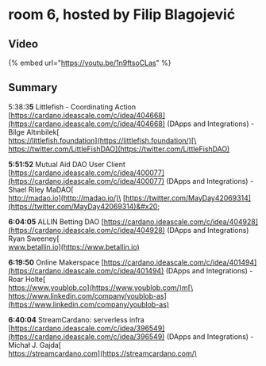 # room 6, hosted by Filip Blagojević

## Video

{% embed url="https://youtu.be/1n9ftsoCLas" %}

## Summary

5:38:3**5** Littlefish - Coordinating Action [https://cardano.ideascale.com/c/idea/404668](https://cardano.ideascale.com/c/idea/404668) (DApps and Integrations) - Bilge Altınbilek[\
https://littlefish.foundation](https://littlefish.foundation/)[\
https://twitter.com/LittleFishDAO](https://twitter.com/LittleFishDAO)

**5:51:52** Mutual Aid DAO User Client [https://cardano.ideascale.com/c/idea/400077](https://cardano.ideascale.com/c/idea/400077) (DApps and Integrations) - Shael Riley MaDAO[\
http://madao.io](http://madao.io/)\
[https://twitter.com/MayDay42069314](https://twitter.com/MayDay42069314)&#x20;

**6:04:05** ALLIN Betting DAO [https://cardano.ideascale.com/c/idea/404928](https://cardano.ideascale.com/c/idea/404928) (DApps and Integrations) Ryan Sweeney[\
www.betallin.io](https://www.betallin.io)

**6:19:50** Online Makerspace [https://cardano.ideascale.com/c/idea/401494](https://cardano.ideascale.com/c/idea/401494) (DApps and Integrations) - Roar Holte[\
https://www.youblob.co](https://www.youblob.com/)m[\
https://www.linkedin.com/company/youblob-as](https://www.linkedin.com/company/youblob-as)

**6:40:04** StreamCardano: serverless infra  [https://cardano.ideascale.com/c/idea/396549](https://cardano.ideascale.com/c/idea/396549) (DApps and Integrations) - Michał J. Gajda[\
https://streamcardano.com](https://streamcardano.com/)
